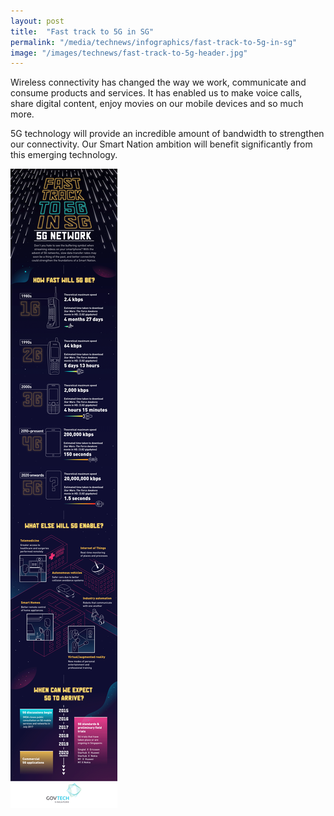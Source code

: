 ```yaml
---
layout: post
title:  "Fast track to 5G in SG"
permalink: "/media/technews/infographics/fast-track-to-5g-in-sg"
image: "/images/technews/fast-track-to-5g-header.jpg"
---
```


Wireless connectivity has changed the way we work, communicate and consume products and services. It has enabled us to make voice calls, share digital content, enjoy movies on our mobile devices and so much more. 

5G technology will provide an incredible amount of bandwidth to strengthen our connectivity. Our Smart Nation ambition will benefit significantly from this emerging technology.

![Fast track to 5G in SG](/images/technews/Fast-Track-to-5G-in-Singapore-GovTech-Smart-Nation-infographic2.png)
